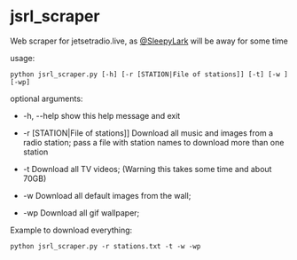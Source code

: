 # jsrl_scraper
Web scraper for jetsetradio.live, as [@SleepyLark](https://github.com/sleepylark) will be away for some time

usage: 

    python jsrl_scraper.py [-h] [-r [STATION|File of stations]] [-t] [-w ] [-wp]

optional arguments:
  
  
  - -h, --help            show this help message and exit
  
  
  - -r [STATION|File of stations]]
                        Download all music and images from a radio station; pass a file with station names to download
                        more than one station
  
  - -t  Download all TV videos; (Warning this takes some time and about 70GB)
  
  
  - -w   Download all default images from the wall;
  
  
  - -wp  Download all gif wallpaper;

Example to download everything:

    python jsrl_scraper.py -r stations.txt -t -w -wp

